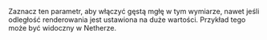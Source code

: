 Zaznacz ten parametr, aby włączyć gęstą mgłę w tym wymiarze, nawet jeśli odległość renderowania jest ustawiona na duże wartości. Przykład tego może być widoczny w Netherze.
